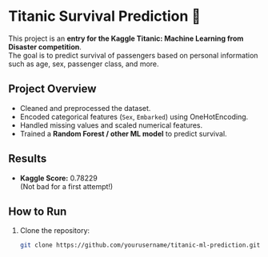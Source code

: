 # Titanic Survival Prediction 🚢

This project is an **entry for the Kaggle Titanic: Machine Learning from Disaster competition**.  
The goal is to predict survival of passengers based on personal information such as age, sex, passenger class, and more.

## Project Overview
- Cleaned and preprocessed the dataset.
- Encoded categorical features (`Sex`, `Embarked`) using OneHotEncoding.
- Handled missing values and scaled numerical features.
- Trained a **Random Forest / other ML model** to predict survival.

## Results
- **Kaggle Score:** 0.78229  
  (Not bad for a first attempt!)

## How to Run
1. Clone the repository:
   ```bash
   git clone https://github.com/yourusername/titanic-ml-prediction.git
